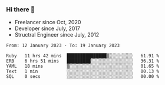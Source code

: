 ### Hi there 👋

- Freelancer since Oct, 2020
- Developer since July, 2017
- Structral Engineer since July, 2012

<!--START_SECTION:waka-->

```text
From: 12 January 2023 - To: 19 January 2023

Ruby   11 hrs 42 mins  ███████████████▒░░░░░░░░░   61.91 %
ERB    6 hrs 51 mins   █████████░░░░░░░░░░░░░░░░   36.31 %
YAML   18 mins         ▒░░░░░░░░░░░░░░░░░░░░░░░░   01.65 %
Text   1 min           ░░░░░░░░░░░░░░░░░░░░░░░░░   00.13 %
SQL    0 secs          ░░░░░░░░░░░░░░░░░░░░░░░░░   00.00 %
```

<!--END_SECTION:waka-->
